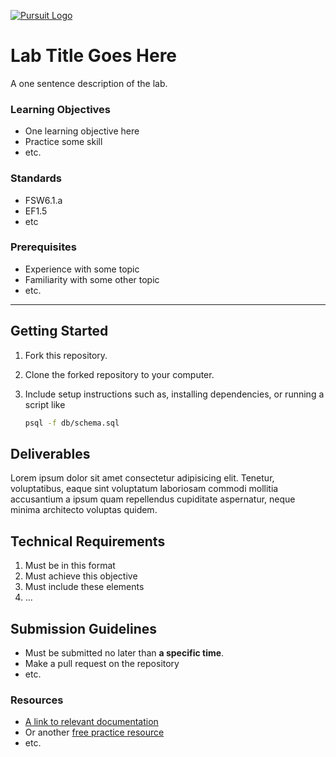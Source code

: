 [![Pursuit Logo](https://avatars1.githubusercontent.com/u/5825944?s=200&v=4)](https://pursuit.org)

# Lab Title Goes Here

A one sentence description of the lab.

### Learning Objectives

- One learning objective here
- Practice some skill
- etc.

### Standards

- FSW6.1.a
- EF1.5
- etc

### Prerequisites

- Experience with some topic
- Familiarity with some other topic
- etc.

---

## Getting Started

1. Fork this repository.
1. Clone the forked repository to your computer.
1. Include setup instructions such as, installing dependencies, or running a script like

   ```bash
   psql -f db/schema.sql
   ```

## Deliverables

Lorem ipsum dolor sit amet consectetur adipisicing elit. Tenetur, voluptatibus, eaque sint voluptatum laboriosam commodi mollitia accusantium a ipsum quam repellendus cupiditate aspernatur, neque minima architecto voluptas quidem.

## Technical Requirements
1. Must be in this format
2. Must achieve this objective
3. Must include these elements
4. ...

## Submission Guidelines

- Must be submitted no later than **a specific time**.
- Make a pull request on the repository
- etc.

### Resources

- [A link to relevant documentation](https://www.google.com/)
- Or another [free practice resource](https://www.google.com/)
- etc.
